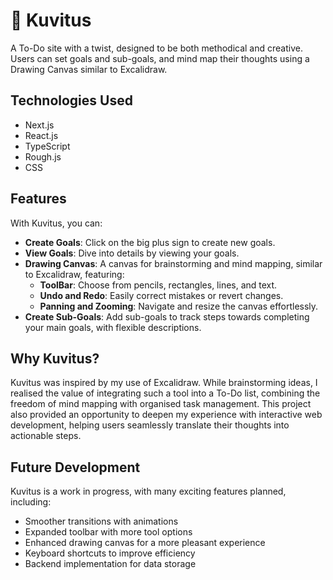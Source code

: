 # 🧠 Kuvitus

A To-Do site with a twist, designed to be both methodical and creative. Users can set goals and sub-goals, and mind map their thoughts using a Drawing Canvas similar to Excalidraw.

## Technologies Used

- Next.js
- React.js
- TypeScript
- Rough.js
- CSS

## Features

With Kuvitus, you can:

- **Create Goals**: Click on the big plus sign to create new goals.
- **View Goals**: Dive into details by viewing your goals.
- **Drawing Canvas**: A canvas for brainstorming and mind mapping, similar to Excalidraw, featuring:
    - **ToolBar**: Choose from pencils, rectangles, lines, and text.
    - **Undo and Redo**: Easily correct mistakes or revert changes.
    - **Panning and Zooming**: Navigate and resize the canvas effortlessly.
- **Create Sub-Goals**: Add sub-goals to track steps towards completing your main goals, with flexible descriptions.

## Why Kuvitus?

Kuvitus was inspired by my use of Excalidraw. While brainstorming ideas, I realised the value of integrating such a tool into a To-Do list, combining the freedom of mind mapping with organised task management. This project also provided an opportunity to deepen my experience with interactive web development, helping users seamlessly translate their thoughts into actionable steps.

## Future Development

Kuvitus is a work in progress, with many exciting features planned, including:

- Smoother transitions with animations
- Expanded toolbar with more tool options
- Enhanced drawing canvas for a more pleasant experience
- Keyboard shortcuts to improve efficiency
- Backend implementation for data storage
